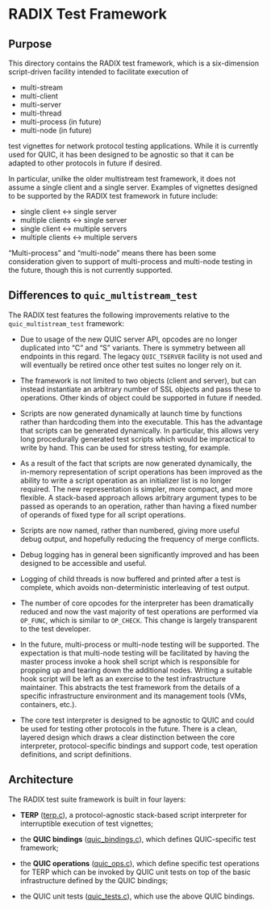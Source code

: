 RADIX Test Framework
====================

Purpose
-------

This directory contains the RADIX test framework, which is a six-dimension
script-driven facility intended to facilitate execution of

- multi-stream
- multi-client
- multi-server
- multi-thread
- multi-process (in future)
- multi-node (in future)

test vignettes for network protocol testing applications. While it is currently
used for QUIC, it has been designed to be agnostic so that it can be adapted to
other protocols in future if desired.

In particular, unilke the older multistream test framework, it does not assume a
single client and a single server. Examples of vignettes designed to be
supported by the RADIX test framework in future include:

- single client ↔ single server
- multiple clients ↔ single server
- single client ↔ multiple servers
- multiple clients ↔ multiple servers

“Multi-process” and “multi-node” means there has been some consideration
given to support of multi-process and multi-node testing in the future, though
this is not currently supported.

Differences to `quic_multistream_test`
--------------------------------------

The RADIX test features the following improvements relative to the
`quic_multistream_test` framework:

- Due to usage of the new QUIC server API, opcodes are no longer duplicated
  into “C” and “S” variants. There is symmetry between all endpoints in this
  regard. The legacy `QUIC_TSERVER` facility is not used and will eventually
  be retired once other test suites no longer rely on it.

- The framework is not limited to two objects (client and server),
  but can instead instantiate an arbitrary number of SSL objects and pass these
  to operations. Other kinds of object could be supported in future if needed.

- Scripts are now generated dynamically at launch time by functions rather
  than hardcoding them into the executable. This has the advantage that scripts
  can be generated dynamically. In particular, this allows very long
  procedurally generated test scripts which would be impractical to write
  by hand. This can be used for stress testing, for example.

- As a result of the fact that scripts are now generated dynamically, the
  in-memory representation of script operations has been improved as the ability
  to write a script operation as an initializer list is no longer required. The
  new representation is simpler, more compact, and more flexible. A stack-based
  approach allows arbitrary argument types to be passed as operands to an
  operation, rather than having a fixed number of operands of fixed type for all
  script operations.

- Scripts are now named, rather than numbered, giving more useful debug output,
  and hopefully reducing the frequency of merge conflicts.

- Debug logging has in general been significantly improved and has been designed
  to be accessible and useful.

- Logging of child threads is now buffered and printed after a test is complete,
  which avoids non-deterministic interleaving of test output.

- The number of core opcodes for the interpreter has been dramatically reduced
  and now the vast majority of test operations are performed via `OP_FUNC`,
  which is similar to `OP_CHECK`. This change is largely transparent to the
  test developer.

- In the future, multi-process or multi-node testing will be supported.
  The expectation is that multi-node testing will be facilitated by having the
  master process invoke a hook shell script which is responsible for propping up
  and tearing down the additional nodes. Writing a suitable hook script will be
  left as an exercise to the test infrastructure maintainer. This abstracts the
  test framework from the details of a specific infrastructure environment and
  its management tools (VMs, containers, etc.).

- The core test interpreter is designed to be agnostic to QUIC and could be
  used for testing other protocols in the future. There is a clean, layered
  design which draws a clear distinction between the core interpreter,
  protocol-specific bindings and support code, test operation definitions, and
  script definitions.

Architecture
------------

The RADIX test suite framework is built in four layers:

- **TERP** ([terp.c](./terp.c)), a protocol-agnostic stack-based script
  interpreter for interruptible execution of test vignettes;

- the **QUIC bindings** ([quic_bindings.c](./quic_bindings.c)), which defines
  QUIC-specific test framework;

- the **QUIC operations** ([quic_ops.c](./quic_ops.c)), which define specific
  test operations for TERP which can be invoked by QUIC unit tests on top of the
  basic infrastructure defined by the QUIC bindings;

- the QUIC unit tests ([quic_tests.c](./quic_tests.c)), which use the above
  QUIC bindings.
